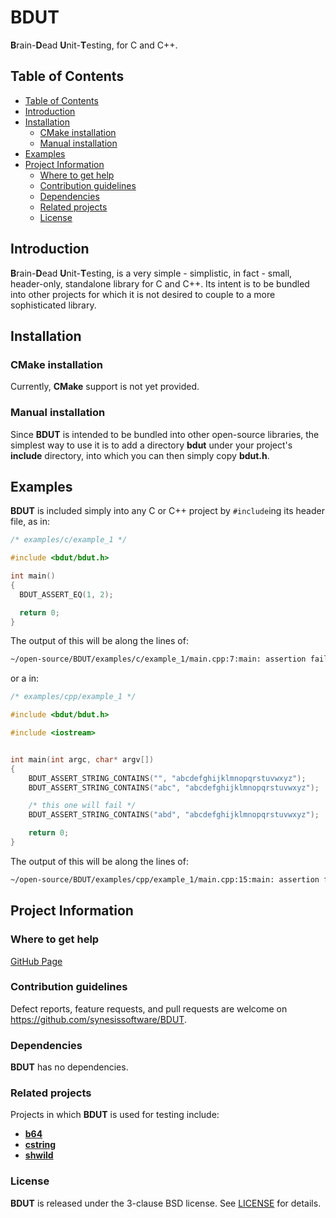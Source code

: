 # BDUT <!-- omit in toc -->

**B**rain-**D**ead **U**nit-**T**esting, for C and C++.

## Table of Contents

- [Table of Contents](#table-of-contents)
- [Introduction](#introduction)
- [Installation](#installation)
  - [CMake installation](#cmake-installation)
  - [Manual installation](#manual-installation)
- [Examples](#examples)
- [Project Information](#project-information)
  - [Where to get help](#where-to-get-help)
  - [Contribution guidelines](#contribution-guidelines)
  - [Dependencies](#dependencies)
  - [Related projects](#related-projects)
  - [License](#license)


## Introduction

**B**rain-**D**ead **U**nit-**T**esting, is a very simple - simplistic, in fact - small, header-only, standalone library for C and C++. Its intent is to be bundled into other projects for which it is not desired to couple to a more sophisticated library.


## Installation

### CMake installation

Currently, **CMake** support is not yet provided.


### Manual installation

Since **BDUT** is intended to be bundled into other open-source libraries, the simplest way to use it is to add a directory **bdut** under your project's **include** directory, into which you can then simply copy **bdut.h**.


## Examples

**BDUT** is included simply into any C or C++ project by `#include`ing its header file, as in:

```C
/* examples/c/example_1 */

#include <bdut/bdut.h>

int main()
{
  BDUT_ASSERT_EQ(1, 2);

  return 0;
}
```

The output of this will be along the lines of:

```bash
~/open-source/BDUT/examples/c/example_1/main.cpp:7:main: assertion failed: actual value of `2` not equal-to expected value `1`
```

or a in:

```C++
/* examples/cpp/example_1 */

#include <bdut/bdut.h>

#include <iostream>


int main(int argc, char* argv[])
{
    BDUT_ASSERT_STRING_CONTAINS("", "abcdefghijklmnopqrstuvwxyz");
    BDUT_ASSERT_STRING_CONTAINS("abc", "abcdefghijklmnopqrstuvwxyz");

    /* this one will fail */
    BDUT_ASSERT_STRING_CONTAINS("abd", "abcdefghijklmnopqrstuvwxyz");

    return 0;
}
```

The output of this will be along the lines of:

```bash
~/open-source/BDUT/examples/cpp/example_1/main.cpp:15:main: assertion failed: actual string 'abcdefghijklmnopqrstuvwxyz' does not contain search string 'abd'
```


## Project Information

### Where to get help

[GitHub Page](https://github.com/synesissoftware/BDUT "GitHub Page")


### Contribution guidelines

Defect reports, feature requests, and pull requests are welcome on https://github.com/synesissoftware/BDUT.


### Dependencies

**BDUT** has no dependencies.


### Related projects

Projects in which **BDUT** is used for testing include:

* [**b64**](https://github.com/synesissoftware/b64)
* [**cstring**](https://github.com/synesissoftware/cstring)
* [**shwild**](https://github.com/synesissoftware/shwild)


### License

**BDUT** is released under the 3-clause BSD license. See [LICENSE](./LICENSE) for details.


<!-- ########################### end of file ########################### -->


